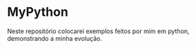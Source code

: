 # MyPython
Neste repositório colocarei exemplos feitos por mim em python, demonstrando a minha evolução.
